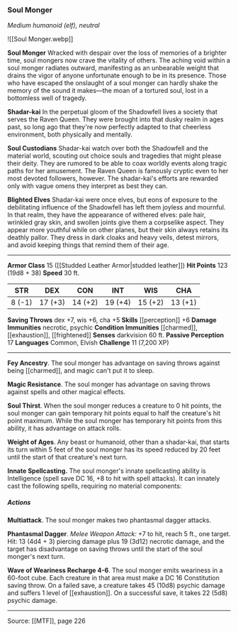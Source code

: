 ### Soul Monger
_Medium humanoid (elf), neutral_

![[Soul Monger.webp]]

**Soul Monger** Wracked with despair over the loss of memories of a brighter time, soul mongers now crave the vitality of others. The aching void within a soul monger radiates outward, manifesting as an unbearable weight that drains the vigor of anyone unfortunate enough to be in its presence. Those who have escaped the onslaught of a soul monger can hardly shake the memory of the sound it makes—the moan of a tortured soul, lost in a bottomless well of tragedy.


**Shadar-kai** In the perpetual gloom of the Shadowfell lives a society that serves the Raven Queen. They were brought into that dusky realm in ages past, so long ago that they're now perfectly adapted to that cheerless environment, both physically and mentally.


**Soul Custodians** Shadar-kai watch over both the Shadowfell and the material world, scouting out choice souls and tragedies that might please their deity. They are rumored to be able to coax worldly events along tragic paths for her amusement. The Raven Queen is famously cryptic even to her most devoted followers, however. The shadar-kai's efforts are rewarded only with vague omens they interpret as best they can.


**Blighted Elves** Shadar-kai were once elves, but eons of exposure to the debilitating influence of the Shadowfell has left them joyless and mournful. In that realm, they have the appearance of withered elves: pale hair, wrinkled gray skin, and swollen joints give them a corpselike aspect. They appear more youthful while on other planes, but their skin always retains its deathly pallor. They dress in dark cloaks and heavy veils, detest mirrors, and avoid keeping things that remind them of their age.






---

**Armor Class** 15 ([[Studded Leather Armor|studded leather]])
**Hit Points** 123 (19d8 + 38)
**Speed** 30 ft.

| STR     | DEX     | CON     | INT     | WIS     | CHA     |
|---------|---------|---------|---------|---------|---------|
| 8 (-1) | 17 (+3) | 14 (+2) | 19 (+4) | 15 (+2) | 13 (+1) |

**Saving Throws** dex +7, wis +6, cha +5
**Skills** [[perception]] +6
**Damage Immunities** necrotic, psychic
**Condition Immunities** [[charmed]], [[exhaustion]], [[frightened]]
**Senses** darkvision 60 ft.
**Passive Perception** 17
**Languages** Common, Elvish
**Challenge** 11 (7,200 XP)

---

**Fey Ancestry**. The soul monger has advantage on saving throws against being [[charmed]], and magic can't put it to sleep.

**Magic Resistance**. The soul monger has advantage on saving throws against spells and other magical effects.

**Soul Thirst**. When the soul monger reduces a creature to 0 hit points, the soul monger can gain temporary hit points equal to half the creature's hit point maximum. While the soul monger has temporary hit points from this ability, it has advantage on attack rolls.

**Weight of Ages**. Any beast or humanoid, other than a shadar-kai, that starts its turn within 5 feet of the soul monger has its speed reduced by 20 feet until the start of that creature's next turn.

**Innate Spellcasting.** The soul monger's innate spellcasting ability is Intelligence (spell save DC 16, +8 to hit with spell attacks). It can innately cast the following spells, requiring no material components:

##### Actions
**Multiattack**. The soul monger makes two phantasmal dagger attacks.

**Phantasmal Dagger**. _Melee Weapon Attack:_ +7 to hit, reach 5 ft., one target. Hit: 13 (4d4 + 3) piercing damage plus 19 (3d12) necrotic damage, and the target has disadvantage on saving throws until the start of the soul monger's next turn.

**Wave of Weariness Recharge 4-6**. The soul monger emits weariness in a 60-foot cube. Each creature in that area must make a DC 16 Constitution saving throw. On a failed save, a creature takes 45 (10d8) psychic damage and suffers 1 level of [[exhaustion]]. On a successful save, it takes 22 (5d8) psychic damage.


---

Source: [[MTF]], page 226